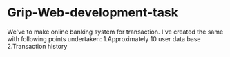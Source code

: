# Grip-Web-development-task
We've to make online banking system for transaction. I've created the same with following points undertaken:
1.Approximately 10 user data base
2.Transaction history

